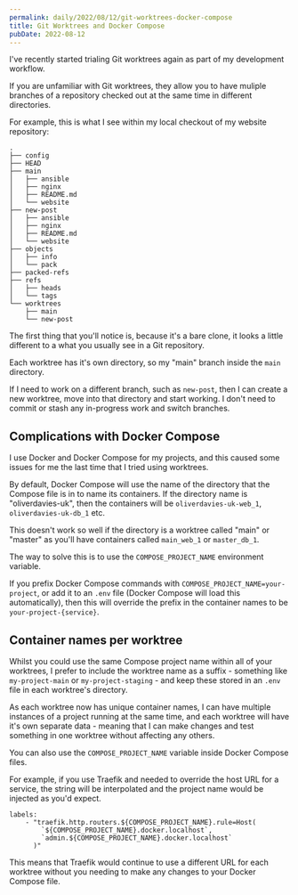 ```yaml
---
permalink: daily/2022/08/12/git-worktrees-docker-compose
title: Git Worktrees and Docker Compose
pubDate: 2022-08-12
---
```


I've recently started trialing Git worktrees again as part of my development workflow.

If you are unfamiliar with Git worktrees, they allow you to have muliple branches of a repository checked out at the same time in different directories.

For example, this is what I see within my local checkout of my website repository:

```
.
├── config
├── HEAD
├── main
│   ├── ansible
│   ├── nginx
│   ├── README.md
│   └── website
├── new-post
│   ├── ansible
│   ├── nginx
│   ├── README.md
│   └── website
├── objects
│   ├── info
│   └── pack
├── packed-refs
├── refs
│   ├── heads
│   └── tags
└── worktrees
    ├── main
    └── new-post
```

The first thing that you'll notice is, because it's a bare clone, it looks a little different to a what you usually see in a Git repository.

Each worktree has it's own directory, so my "main" branch inside the `main` directory.

If I need to work on a different branch, such as `new-post`, then I can create a new worktree, move into that directory and start working. I don't need to commit or stash any in-progress work and switch branches.

## Complications with Docker Compose

I use Docker and Docker Compose for my projects, and this caused some issues for me the last time that I tried using worktrees.

By default, Docker Compose will use the name of the directory that the Compose file is in to name its containers. If the directory name is "oliverdavies-uk", then the containers will be `oliverdavies-uk-web_1`, `oliverdavies-uk-db_1` etc.

This doesn't work so well if the directory is a worktree called "main" or "master" as you'll have containers called `main_web_1` or `master_db_1`.

The way to solve this is to use the `COMPOSE_PROJECT_NAME` environment variable.

If you prefix Docker Compose commands with `COMPOSE_PROJECT_NAME=your-project`, or add it to an `.env` file (Docker Compose will load this automatically), then this will override the prefix in the container names to be `your-project-{service}`.

## Container names per worktree

Whilst you could use the same Compose project name within all of your worktrees, I prefer to include the worktree name as a suffix - something like `my-project-main` or `my-project-staging` - and keep these stored in an `.env` file in each worktree's directory.

As each worktree now has unique container names, I can have multiple instances of a project running at the same time, and each worktree will have it's own separate data - meaning that I can make changes and test something in one worktree without affecting any others.

You can also use the `COMPOSE_PROJECT_NAME` variable inside Docker Compose files.

For example, if you use Traefik and needed to override the host URL for a service, the string will be interpolated and the project name would be injected as you'd expect.

```language-yaml
labels:
    - "traefik.http.routers.${COMPOSE_PROJECT_NAME}.rule=Host(
        `${COMPOSE_PROJECT_NAME}.docker.localhost`,
        `admin.${COMPOSE_PROJECT_NAME}.docker.localhost`
      )"
```

This means that Traefik would continue to use a different URL for each worktree without you needing to make any changes to your Docker Compose file.

